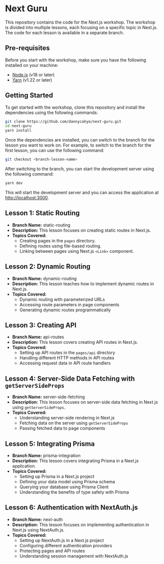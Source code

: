 # Next Guru

This repository contains the code for the Next.js workshop. The workshop is divided into multiple lessons, each focusing on a specific topic in Next.js. The code for each lesson is available in a separate branch.

## Pre-requisites

Before you start with the workshop, make sure you have the following installed on your machine:

- [Node.js](https://nodejs.org) (v18 or later)
- [Yarn](https://yarnpkg.com) (v1.22 or later)

## Getting Started

To get started with the workshop, clone this repository and install the dependencies using the following commands:

```bash
git clone https://github.com/dannycahyo/next-guru.git
cd next-guru
yarn install
```

Once the dependencies are installed, you can switch to the branch for the lesson you want to work on. For example, to switch to the branch for the first lesson, you can use the following command:

```bash
git checkout <branch-lesson-name>
```

After switching to the branch, you can start the development server using the following command:

```bash
yarn dev
```

This will start the development server and you can access the application at [http://localhost:3000](http://localhost:3000).

## Lesson 1: Static Routing

- **Branch Name:** static-routing
- **Description:** This lesson focuses on creating static routes in Next.js.
- **Topics Covered:**
  - Creating pages in the `pages` directory.
  - Defining routes using file-based routing.
  - Linking between pages using Next.js `<Link>` component.

## Lesson 2: Dynamic Routing

- **Branch Name:** dynamic-routing
- **Description:** This lesson teaches how to implement dynamic routes in Next.js.
- **Topics Covered:**
  - Dynamic routing with parameterized URLs
  - Accessing route parameters in page components
  - Generating dynamic routes programmatically

## Lesson 3: Creating API

- **Branch Name:** api-routes
- **Description:** This lesson covers creating API routes in Next.js.
- **Topics Covered:**
  - Setting up API routes in the `pages/api` directory
  - Handling different HTTP methods in API routes
  - Accessing request data in API route handlers

## Lesson 4: Server-Side Data Fetching with `getServerSideProps`

- **Branch Name:** server-side-fetching
- **Description:** This lesson focuses on server-side data fetching in Next.js using `getServerSideProps`.
- **Topics Covered:**
  - Understanding server-side rendering in Next.js
  - Fetching data on the server using `getServerSideProps`
  - Passing fetched data to page components

## Lesson 5: Integrating Prisma

- **Branch Name:** prisma-integration
- **Description:** This lesson covers integrating Prisma in a Next.js application.
- **Topics Covered:**
  - Setting up Prisma in a Next.js project
  - Defining your data model using Prisma schema
  - Querying your database using Prisma Client
  - Understanding the benefits of type safety with Prisma

## Lesson 6: Authentication with NextAuth.js

- **Branch Name:** next-auth
- **Description:** This lesson focuses on implementing authentication in Next.js using NextAuth.js.
- **Topics Covered:**
  - Setting up NextAuth.js in a Next.js project
  - Configuring different authentication providers
  - Protecting pages and API routes
  - Understanding session management with NextAuth.js
